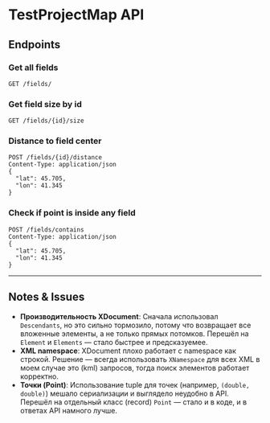 # TestProjectMap API

## Endpoints

### Get all fields
```
GET /fields/
```

### Get field size by id
```
GET /fields/{id}/size
```

### Distance to field center
```
POST /fields/{id}/distance
Content-Type: application/json
{
  "lat": 45.705,
  "lon": 41.345
}
```

### Check if point is inside any field
```
POST /fields/contains
Content-Type: application/json
{
  "lat": 45.705,
  "lon": 41.345
}
```

---

## Notes & Issues

- **Производительность XDocument**: Сначала использовал `Descendants`, но это сильно тормозило, потому что возвращает все вложенные элементы, а не только прямых потомков. Перешёл на `Element` и `Elements` — стало быстрее и предсказуемее.
- **XML namespace**: XDocument плохо работает с namespace как строкой. Решение — всегда использовать `XNamespace` для всех XML в моем случае это (kml) запросов, тогда поиск элементов работает корректно.
- **Точки (Point)**: Использование tuple для точек (например, `(double, double)`) мешало сериализации и выглядело неудобно в API. Перешёл на отдельный класс (record) `Point` — стало и в коде, и в ответах API намного лучше. 